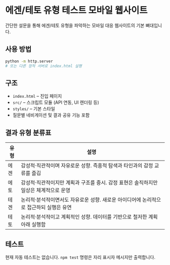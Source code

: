 # 에겐/테토 유형 테스트 모바일 웹사이트

간단한 설문을 통해 에겐/테토 유형을 파악하는 모바일 대응 웹사이트의 기본 뼈대입니다.

## 사용 방법

```bash
python -m http.server
# 또는 다른 정적 서버로 index.html 실행
```

## 구조

- `index.html` – 진입 페이지
- `src/` – 스크립트 모듈 (API 연동, UI 렌더링 등)
- `styles/` – 기본 스타일
- 질문별 네비게이션 및 결과 공유 기능 포함

## 결과 유형 분류표

| 유형 | 설명 |
|------|------|
| 에겐 | 감성적·직관적이며 자유로운 성향. 즉흥적 탐색과 타인과의 감정 교류를 즐김 |
| 에토 | 감성적·직관적이지만 계획과 구조를 중시. 감정 표현은 솔직하지만 일상은 체계적으로 운영 |
| 테겐 | 논리적·분석적이면서도 자유로운 성향. 새로운 아이디어에 논리적으로 접근하되 실행은 유연 |
| 테토 | 논리적·분석적이고 계획적인 성향. 데이터를 기반으로 철저한 계획 아래 실행함 |

## 테스트

현재 자동 테스트는 없습니다. `npm test` 명령은 자리 표시자 메시지만 출력합니다.


